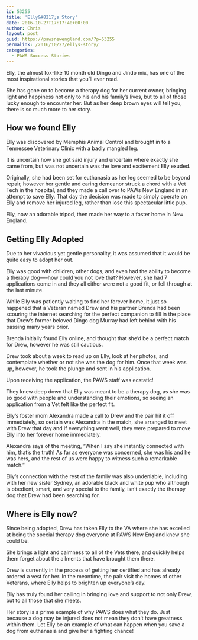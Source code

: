 ```yaml
---
id: 53255
title: 'Elly&#8217;s Story'
date: 2016-10-27T17:17:40+00:00
author: Chris
layout: post
guid: https://pawsnewengland.com/?p=53255
permalink: /2016/10/27/ellys-story/
categories:
  - PAWS Success Stories
---
```

Elly, the almost fox-like 10 month old Dingo and Jindo mix, has one of the most inspirational stories that you’ll ever read.

She has gone on to become a therapy dog for her current owner, bringing light and happiness not only to his and his family’s lives, but to all of those lucky enough to encounter her. But as her deep brown eyes will tell you, there is so much more to her story.

## How we found Elly

Elly was discovered by Memphis Animal Control and brought in to a Tennessee Veterinary Clinic with a badly mangled leg.

It is uncertain how she got said injury and uncertain where exactly she came from, but was not uncertain was the love and excitement Elly exuded.

Originally, she had been set for euthanasia as her leg seemed to be beyond repair, however her gentle and caring demeanor struck a chord with a Vet Tech in the hospital, and they made a call over to PAWs New England in an attempt to save Elly. That day the decision was made to simply operate on Elly and remove her injured leg, rather than lose this spectacular little pup.

Elly, now an adorable tripod, then made her way to a foster home in New England.

## Getting Elly Adopted

Due to her vivacious yet gentle personality, it was assumed that it would be quite easy to adopt her out.

Elly was good with children, other dogs, and even had the ability to become a therapy dog—&#8211;how could you not love that? However, she had 7 applications come in and they all either were not a good fit, or fell through at the last minute.

While Elly was patiently waiting to find her forever home, it just so happened that a Veteran named Drew and his partner Brenda had been scouring the internet searching for the perfect companion to fill in the place that Drew’s former beloved Dingo dog Murray had left behind with his passing many years prior.

Brenda initially found Elly online, and thought that she’d be a perfect match for Drew, however he was still cautious.

Drew took about a week to read up on Elly, look at her photos, and contemplate whether or not she was the dog for him. Once that week was up, however, he took the plunge and sent in his application.

Upon receiving the application, the PAWS staff was ecstatic!

They knew deep down that Elly was meant to be a therapy dog, as she was so good with people and understanding their emotions, so seeing an application from a Vet felt like the perfect fit.

Elly’s foster mom Alexandra made a call to Drew and the pair hit it off immediately, so certain was Alexandra in the match, she arranged to meet with Drew that day and if everything went well, they were prepared to move Elly into her forever home immediately.

Alexandra says of the meeting, “When I say she instantly connected with him, that&#8217;s the truth! As far as everyone was concerned, she was his and he was hers, and the rest of us were happy to witness such a remarkable match.”

Elly’s connection with the rest of the family was also undeniable, including with her new sister Sydney, an adorable black and white pup who although is obedient, smart, and very special to the family, isn’t exactly the therapy dog that Drew had been searching for.

## Where is Elly now?

Since being adopted, Drew has taken Elly to the VA where she has excelled at being the special therapy dog everyone at PAWS New England knew she could be.

She brings a light and calmness to all of the Vets there, and quickly helps them forget about the ailments that have brought them there.

Drew is currently in the process of getting her certified and has already ordered a vest for her. In the meantime, the pair visit the homes of other Veterans, where Elly helps to brighten up everyone’s day.

Elly has truly found her calling in bringing love and support to not only Drew, but to all those that she meets.

Her story is a prime example of why PAWS does what they do. Just because a dog may be injured does not mean they don’t have greatness within them. Let Elly be an example of what can happen when you save a dog from euthanasia and give her a fighting chance!